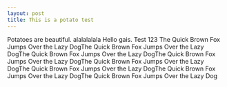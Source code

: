 ```yaml
---
layout: post
title: This is a potato test
---
```


Potatoes are beautiful. alalalalala
Hello gais. Test 123 The Quick Brown Fox Jumps Over the Lazy DogThe Quick Brown Fox Jumps Over the Lazy DogThe Quick Brown Fox Jumps Over the Lazy DogThe Quick Brown Fox Jumps Over the Lazy DogThe Quick Brown Fox Jumps Over the Lazy DogThe Quick Brown Fox Jumps Over the Lazy DogThe Quick Brown Fox Jumps Over the Lazy DogThe Quick Brown Fox Jumps Over the Lazy Dog